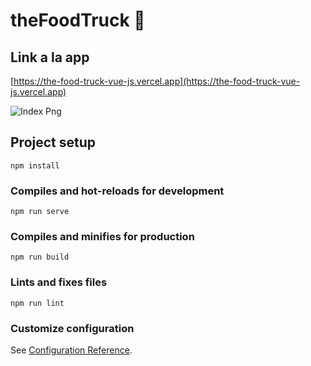 # theFoodTruck 🍔

## Link a la app

[https://the-food-truck-vue-js.vercel.app](https://the-food-truck-vue-js.vercel.app)

![Index Png](images/index-img.png)

## Project setup
```
npm install
```

### Compiles and hot-reloads for development
```
npm run serve
```

### Compiles and minifies for production
```
npm run build
```

### Lints and fixes files
```
npm run lint
```

### Customize configuration
See [Configuration Reference](https://cli.vuejs.org/config/).
